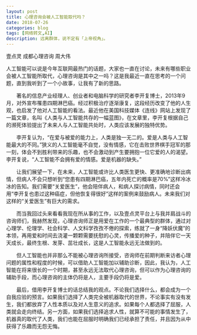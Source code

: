 ```yaml
---
layout: post
title: 心理咨询会被人工智能取代吗？
date: 2018-07-26
categories: blog
tags: [网络转文,AI]
description: 远离群体，说不定有「上帝视角」。
---
```

壹点灵 成都心理咨询 周大伟

人工智能可以说是今年互联网最热门的话题，大家也一直在讨论，未来有哪些职业会被人工智能所取代，心理咨询是其中之一吗？这是我最近一直在思考的一个问题，直到我听到了一个小故事，让我有了新的思路。

　　著名的信息产业经理人、创业者和电脑科学的研究者李开复博士，2013年9月，对外宣布罹患四期淋巴癌。经过积极治疗逐渐康复，这段经历改变了他的人生观，也启发了他对人工智能的看法。最近他在美国科技媒体《连线》网站上发现了一篇文章，名叫《人类与人工智能共存的一幅蓝图》，在文章里，李开复根据自己的濒死体验提出了未来人与人工智能共处时，人类应该发展的独特优势。

　　李开复认为，“在爱与被爱的能力上，人类是独一无二的。爱是人类与人工智能最大的不同。”狭义的人工智能毫不自觉，没有情感，它在击败世界棋手冠军的那一刻，体会不到胜利带来的乐趣，也不会激动到产生要拥抱一位它爱的人的渴望。李开复说，“人工智能不会拥有爱的情感。爱是机器的缺失。”

　　让我们展望一下，在未来，人工智能或许比人类医生更快、更准确地诊断出病情，但病人不会只想听到“您患有四期淋巴癌，五年内死亡的概率是70%”这样冷冰冰的告知。我们需要“关爱医生”，他会陪伴病人，和病人探讨病情，同时还会用“李开复也患过这种癌症，但他恢复得很好”这样的案例来鼓励病人。未来我们对这样的“关爱医生”有巨大的需求。

　　而当我回过头来看看我现在所从事的工作，以及壹点灵平台上与我并肩战斗的咨询师们，我赫然发现，心理咨询师正是用爱在工作的一个最典型的群体，通过对心理学、伦理学、社会科学、人文科学孜孜不倦的探索，练就了一身“降妖伏魔”的本领，再用爱和时间去浇灌一颗颗需要抚慰的心灵，传播爱的种子，并陪伴它一天天成长，最终生根、发芽、茁壮成长，这是人工智能永远无法做到的。

　　但人工智能也并非那么不能被心理咨询所接受，咨询师在前期判断来访者心理问题的属性和程度的时候，可以借助人工智能加以辅助诊断，因此，我认为，人工智能在将来很长的一个时期，甚至永远无法取代心理咨询，但可以作为心理咨询的辅助手段，而心理咨询的主体仍将是人，主要手段仍将是爱。

　　最后，借用李开复博士的话总结我的观点。不论我们选择什么，都会成为一个自我应验的预言。如果我们选择了人类完全被机器取代的世界，不论事实有没有发生，我们都放弃了人性本质以及对人生意义的追求。如果每个人都选择了屈服，人类就会走向终结。另一方面，如果我们选择追求人性，就算不可能的事情发生了，机器真的取代了人类，我们也能在屈服时明确我们已经承担了责任，并且因为从中获得了乐趣而无怨无悔。
